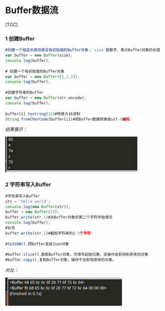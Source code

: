 # Buffer数据流
[TOC]
### 1 创建Buffer
```JavaScript
#创建一个指定长度但是没有初始值的Buffer对象；`size`是数字，表示Buffer对象的长度
var buffer = new Buffer(size);
console.log(buffer);

# 创建一个有初始值的Buffer对象
var buffer = new Buffer([1,2,3]);
console.log(buffer);

#创建字符串的Buffer
var buffer = new Buffer(str,encode);
console.log(buffer);

buffer[i].tostring(16)#转换为16进制
String.fromCharCode(buffer[i])#把Buffer数据转换成utf-8编码
```
*结果展示：*

![](img/005.png)

### 2 字符串写入Buffer
```JavaScript
#字符串写入Buffer
str = 'hello world';
console.log(new Buffer(str));
buffer = new Buffer(15);
buffer.write(str,1)#从Buffer对象的第二个字符开始填充
console.log(buffer);
#补充
buffer.write(str,1)#截取字符串的1-3个字符

#toJSON(),把Buffer变成Json对象

#buffer.slice(),截取Buffer对象，可填写起始位置，该操作会影响到原来的对象
#buffer.copy(),复制Buffer对象，操作不会影响原来的对象。
```
*对比：*

![](img/006.png)



